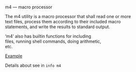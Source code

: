 m4 — macro processor  

The m4 utility is a macro processor that shall read one or more  
text files, process them according to their included macro  
statements, and write the results to standard output.  

‘m4’ also has builtin functions for including  
files, running shell commands, doing arithmetic,  
etc.  

[Example](113.md)

Details about see in `info m4`  
